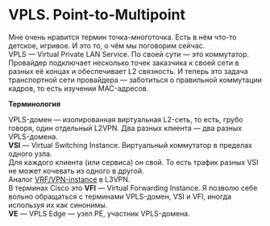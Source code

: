 # VPLS. Point-to-Multipoint

Мне очень нравится термин точка-многоточка. Есть в нём что-то детское, игривое. И это то, о чём мы поговорим сейчас.  
VPLS — Virtual Private LAN Service. По своей сути — это коммутатор. Провайдер подключает несколько точек заказчика к своей сети в разных её концах и обеспечивает L2 связность. И теперь это задача транспортной сети провайдера — заботиться о правильной коммутации кадров, то есть изучении MAC-адресов.

**Терминология**

VPLS-домен — изолированная виртуальная L2-сеть, то есть, грубо говоря, один отдельный L2VPN. Два разных клиента — два разных VPLS-домена.  
**VSI** — Virtual Switching Instance. Виртуальный коммутатор в пределах одного узла.  
Для каждого клиента \(или сервиса\) он свой. То есть трафик разных VSI не может кочевать из одного в другой.  
Аналог [VRF/VPN-instance](http://lookmeup.linkmeup.ru/#term552) в L3VPN.  
В терминах Cisco это **VFI** — Virtual Forwarding Instance. Я позволю себе вольно обращаться с терминами VPLS-домен, VSI и VFI, иногда используя их как синонимы.  
**VE** — VPLS Edge — узел PE, участник VPLS-домена.
